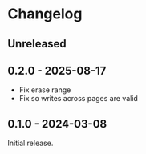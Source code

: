# Changelog

## Unreleased

## 0.2.0 - 2025-08-17

- Fix erase range
- Fix so writes across pages are valid

## 0.1.0 - 2024-03-08

Initial release.
